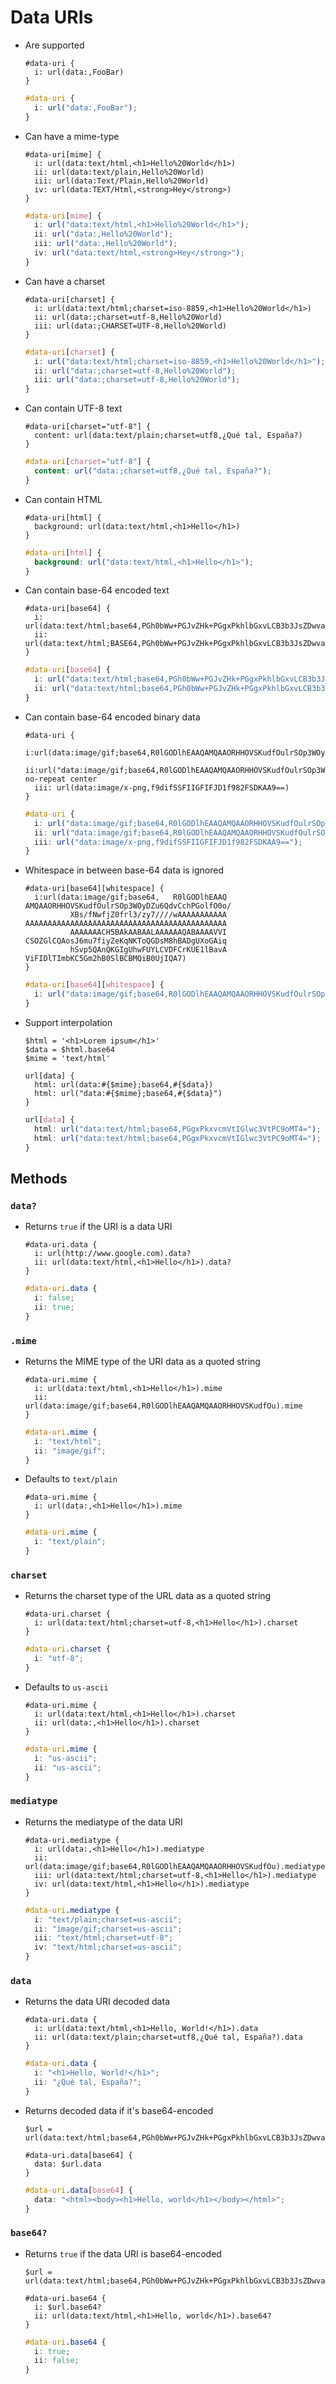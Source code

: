 # Data URIs

- Are supported

  ~~~ lay
  #data-uri {
    i: url(data:,FooBar)
  }
  ~~~

  ~~~ css
  #data-uri {
    i: url("data:,FooBar");
  }
  ~~~

- Can have a mime-type

  ~~~ lay
  #data-uri[mime] {
    i: url(data:text/html,<h1>Hello%20World</h1>)
    ii: url(data:text/plain,Hello%20World)
    iii: url(data:Text/Plain,Hello%20World)
    iv: url(data:TEXT/Html,<strong>Hey</strong>)
  }
  ~~~

  ~~~ css
  #data-uri[mime] {
    i: url("data:text/html,<h1>Hello%20World</h1>");
    ii: url("data:,Hello%20World");
    iii: url("data:,Hello%20World");
    iv: url("data:text/html,<strong>Hey</strong>");
  }
  ~~~

- Can have a charset

  ~~~ lay
  #data-uri[charset] {
    i: url(data:text/html;charset=iso-8859,<h1>Hello%20World</h1>)
    ii: url(data:;charset=utf-8,Hello%20World)
    iii: url(data:;CHARSET=UTF-8,Hello%20World)
  }
  ~~~

  ~~~ css
  #data-uri[charset] {
    i: url("data:text/html;charset=iso-8859,<h1>Hello%20World</h1>");
    ii: url("data:;charset=utf-8,Hello%20World");
    iii: url("data:;charset=utf-8,Hello%20World");
  }
  ~~~

- Can contain UTF-8 text

  ~~~ lay
  #data-uri[charset="utf-8"] {
    content: url(data:text/plain;charset=utf8,¿Qué tal, España?)
  }
  ~~~

  ~~~ css
  #data-uri[charset="utf-8"] {
    content: url("data:;charset=utf8,¿Qué tal, España?");
  }
  ~~~

- Can contain HTML

  ~~~ lay
  #data-uri[html] {
    background: url(data:text/html,<h1>Hello</h1>)
  }
  ~~~

  ~~~ css
  #data-uri[html] {
    background: url("data:text/html,<h1>Hello</h1>");
  }
  ~~~

- Can contain base-64 encoded text

  ~~~ lay
  #data-uri[base64] {
    i: url(data:text/html;base64,PGh0bWw+PGJvZHk+PGgxPkhlbGxvLCB3b3JsZDwvaDE+PC9ib2R5PjwvaHRtbD4=)
    ii: url(data:text/html;BASE64,PGh0bWw+PGJvZHk+PGgxPkhlbGxvLCB3b3JsZDwvaDE+PC9ib2R5PjwvaHRtbD4=)
  }
  ~~~

  ~~~ css
  #data-uri[base64] {
    i: url("data:text/html;base64,PGh0bWw+PGJvZHk+PGgxPkhlbGxvLCB3b3JsZDwvaDE+PC9ib2R5PjwvaHRtbD4=");
    ii: url("data:text/html;base64,PGh0bWw+PGJvZHk+PGgxPkhlbGxvLCB3b3JsZDwvaDE+PC9ib2R5PjwvaHRtbD4=");
  }
  ~~~

- Can contain base-64 encoded binary data

  ~~~ lay
  #data-uri {
    i:url(data:image/gif;base64,R0lGODlhEAAQAMQAAORHHOVSKudfOulrSOp3WOyDZu6QdvCchPGolfO0o/XBs/fNwfjZ0frl3/zy7////wAAAAAAAAAAAAAAAAAAAAAAAAAAAAAAAAAAAAAAAAAAAAAAAAAAAAAAAAAAAAAAACH5BAkAABAALAAAAAAQABAAAAVVICSOZGlCQAosJ6mu7fiyZeKqNKToQGDsM8hBADgUXoGAiqhSvp5QAnQKGIgUhwFUYLCVDFCrKUE1lBavAViFIDlTImbKC5Gm2hB0SlBCBMQiB0UjIQA7)
    ii:url("data:image/gif;base64,R0lGODlhEAAQAMQAAORHHOVSKudfOulrSOp3WOyDZu6QdvCchPGolfO0o/XBs/fNwfjZ0frl3/zy7////wAAAAAAAAAAAAAAAAAAAAAAAAAAAAAAAAAAAAAAAAAAAAAAAAAAAAAAAAAAAAAAACH5BAkAABAALAAAAAAQABAAAAVVICSOZGlCQAosJ6mu7fiyZeKqNKToQGDsM8hBADgUXoGAiqhSvp5QAnQKGIgUhwFUYLCVDFCrKUE1lBavAViFIDlTImbKC5Gm2hB0SlBCBMQiB0UjIQA7") no-repeat center
    iii: url(data:image/x-png,f9difSSFIIGFIFJD1f982FSDKAA9==)
  }
  ~~~

  ~~~ css
  #data-uri {
    i: url("data:image/gif;base64,R0lGODlhEAAQAMQAAORHHOVSKudfOulrSOp3WOyDZu6QdvCchPGolfO0o/XBs/fNwfjZ0frl3/zy7////wAAAAAAAAAAAAAAAAAAAAAAAAAAAAAAAAAAAAAAAAAAAAAAAAAAAAAAAAAAAAAAACH5BAkAABAALAAAAAAQABAAAAVVICSOZGlCQAosJ6mu7fiyZeKqNKToQGDsM8hBADgUXoGAiqhSvp5QAnQKGIgUhwFUYLCVDFCrKUE1lBavAViFIDlTImbKC5Gm2hB0SlBCBMQiB0UjIQA7");
    ii: url("data:image/gif;base64,R0lGODlhEAAQAMQAAORHHOVSKudfOulrSOp3WOyDZu6QdvCchPGolfO0o/XBs/fNwfjZ0frl3/zy7////wAAAAAAAAAAAAAAAAAAAAAAAAAAAAAAAAAAAAAAAAAAAAAAAAAAAAAAAAAAAAAAACH5BAkAABAALAAAAAAQABAAAAVVICSOZGlCQAosJ6mu7fiyZeKqNKToQGDsM8hBADgUXoGAiqhSvp5QAnQKGIgUhwFUYLCVDFCrKUE1lBavAViFIDlTImbKC5Gm2hB0SlBCBMQiB0UjIQA7") no-repeat center;
    iii: url("data:image/x-png,f9difSSFIIGFIFJD1f982FSDKAA9==");
  }
  ~~~

- Whitespace in between base-64 data is ignored

  ~~~ lay
  #data-uri[base64][whitespace] {
    i:url(data:image/gif;base64,   R0lGODlhEAAQ  AMQAAORHHOVSKudfOulrSOp3WOyDZu6QdvCchPGolfO0o/
            XBs/fNwfjZ0frl3/zy7////wAAAAAAAAAAA  AAAAAAAAAAAAAAAAAAAAAAAAAAAAAAAAAAAAAAAAAAAAA
            AAAAAAACH5BAkAABAALAAAAAAQABAAAAVVI  CSOZGlCQAosJ6mu7fiyZeKqNKToQGDsM8hBADgUXoGAiq
            hSvp5QAnQKGIgUhwFUYLCVDFCrKUE1lBavA  ViFIDlTImbKC5Gm2hB0SlBCBMQiB0UjIQA7)
  }
  ~~~

  ~~~ css
  #data-uri[base64][whitespace] {
    i: url("data:image/gif;base64,R0lGODlhEAAQAMQAAORHHOVSKudfOulrSOp3WOyDZu6QdvCchPGolfO0o/XBs/fNwfjZ0frl3/zy7////wAAAAAAAAAAAAAAAAAAAAAAAAAAAAAAAAAAAAAAAAAAAAAAAAAAAAAAAAAAAAAAACH5BAkAABAALAAAAAAQABAAAAVVICSOZGlCQAosJ6mu7fiyZeKqNKToQGDsM8hBADgUXoGAiqhSvp5QAnQKGIgUhwFUYLCVDFCrKUE1lBavAViFIDlTImbKC5Gm2hB0SlBCBMQiB0UjIQA7");
  }
  ~~~

- Support interpolation

  ~~~ lay
  $html = '<h1>Lorem ipsum</h1>'
  $data = $html.base64
  $mime = 'text/html'

  url[data] {
    html: url(data:#{$mime};base64,#{$data})
    html: url("data:#{$mime};base64,#{$data}")
  }
  ~~~

  ~~~ css
  url[data] {
    html: url("data:text/html;base64,PGgxPkxvcmVtIGlwc3VtPC9oMT4=");
    html: url("data:text/html;base64,PGgxPkxvcmVtIGlwc3VtPC9oMT4=");
  }
  ~~~

## Methods

### `data?`

- Returns `true` if the URI is a data URI

  ~~~ lay
  #data-uri.data {
    i: url(http://www.google.com).data?
    ii: url(data:text/html,<h1>Hello</h1>).data?
  }
  ~~~

  ~~~ css
  #data-uri.data {
    i: false;
    ii: true;
  }
  ~~~

### `.mime`

- Returns the MIME type of the URI data as a quoted string

  ~~~ lay
  #data-uri.mime {
    i: url(data:text/html,<h1>Hello</h1>).mime
    ii: url(data:image/gif;base64,R0lGODlhEAAQAMQAAORHHOVSKudfOu).mime
  }
  ~~~

  ~~~ css
  #data-uri.mime {
    i: "text/html";
    ii: "image/gif";
  }
  ~~~

- Defaults to `text/plain`

  ~~~ lay
  #data-uri.mime {
    i: url(data:,<h1>Hello</h1>).mime
  }
  ~~~

  ~~~ css
  #data-uri.mime {
    i: "text/plain";
  }
  ~~~

### `charset`

- Returns the charset type of the URL data as a quoted string

  ~~~ lay
  #data-uri.charset {
    i: url(data:text/html;charset=utf-8,<h1>Hello</h1>).charset
  }
  ~~~

  ~~~ css
  #data-uri.charset {
    i: "utf-8";
  }
  ~~~

- Defaults to `us-ascii`

  ~~~ lay
  #data-uri.mime {
    i: url(data:text/html,<h1>Hello</h1>).charset
    ii: url(data:,<h1>Hello</h1>).charset
  }
  ~~~

  ~~~ css
  #data-uri.mime {
    i: "us-ascii";
    ii: "us-ascii";
  }
  ~~~

### `mediatype`

- Returns the mediatype of the data URI

  ~~~ lay
  #data-uri.mediatype {
    i: url(data:,<h1>Hello</h1>).mediatype
    ii: url(data:image/gif;base64,R0lGODlhEAAQAMQAAORHHOVSKudfOu).mediatype
    iii: url(data:text/html;charset=utf-8,<h1>Hello</h1>).mediatype
    iv: url(data:text/html,<h1>Hello</h1>).mediatype
  }
  ~~~

  ~~~ css
  #data-uri.mediatype {
    i: "text/plain;charset=us-ascii";
    ii: "image/gif;charset=us-ascii";
    iii: "text/html;charset=utf-8";
    iv: "text/html;charset=us-ascii";
  }
  ~~~

### `data`

- Returns the data URI decoded data

  ~~~ lay
  #data-uri.data {
    i: url(data:text/html,<h1>Hello, World!</h1>).data
    ii: url(data:text/plain;charset=utf8,¿Qué tal, España?).data
  }
  ~~~

  ~~~ css
  #data-uri.data {
    i: "<h1>Hello, World!</h1>";
    ii: "¿Qué tal, España?";
  }
  ~~~

- Returns decoded data if it's base64-encoded

  ~~~ lay
  $url = url(data:text/html;base64,PGh0bWw+PGJvZHk+PGgxPkhlbGxvLCB3b3JsZDwvaDE+PC9ib2R5PjwvaHRtbD4=)

  #data-uri.data[base64] {
    data: $url.data
  }
  ~~~

  ~~~ css
  #data-uri.data[base64] {
    data: "<html><body><h1>Hello, world</h1></body></html>";
  }
  ~~~

### `base64?`

- Returns `true` if the data URI is base64-encoded

  ~~~ lay
  $url = url(data:text/html;base64,PGh0bWw+PGJvZHk+PGgxPkhlbGxvLCB3b3JsZDwvaDE+PC9ib2R5PjwvaHRtbD4=)

  #data-uri.base64 {
    i: $url.base64?
    ii: url(data:text/html,<h1>Hello, world</h1>).base64?
  }
  ~~~

  ~~~ css
  #data-uri.base64 {
    i: true;
    ii: false;
  }
  ~~~
